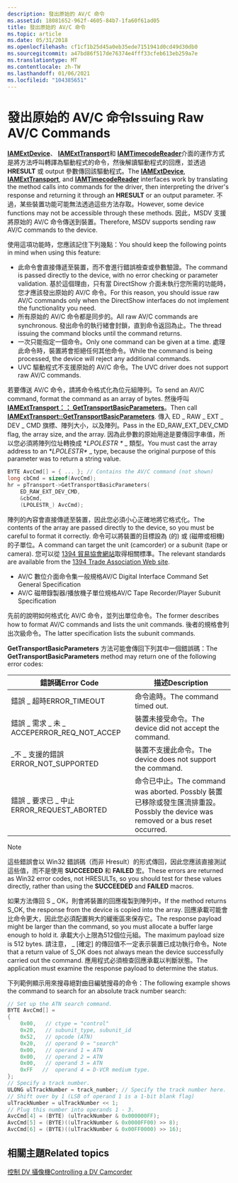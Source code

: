 ```yaml
---
description: 發出原始的 AV/C 命令
ms.assetid: 18081652-962f-4605-84b7-1fa60f61ad05
title: 發出原始的 AV/C 命令
ms.topic: article
ms.date: 05/31/2018
ms.openlocfilehash: cf1cf1b25d45a0eb35ede7151941d0cd49d30db0
ms.sourcegitcommit: a47bd86f517de76374e4fff33cfeb613eb259a7e
ms.translationtype: MT
ms.contentlocale: zh-TW
ms.lasthandoff: 01/06/2021
ms.locfileid: "104385651"
---
```

# <a name="issuing-raw-avc-commands"></a><span data-ttu-id="d78ac-103">發出原始的 AV/C 命令</span><span class="sxs-lookup"><span data-stu-id="d78ac-103">Issuing Raw AV/C Commands</span></span>

<span data-ttu-id="d78ac-104">[**IAMExtDevice**](/windows/desktop/api/Strmif/nn-strmif-iamextdevice)、 [**IAMExtTransport**](/windows/desktop/api/Strmif/nn-strmif-iamexttransport)和 [**IAMTimecodeReader**](/windows/desktop/api/Strmif/nn-strmif-iamtimecodereader)介面的運作方式是將方法呼叫轉譯為驅動程式的命令，然後解讀驅動程式的回應，並透過 **HRESULT** 或 output 參數傳回該驅動程式。</span><span class="sxs-lookup"><span data-stu-id="d78ac-104">The [**IAMExtDevice**](/windows/desktop/api/Strmif/nn-strmif-iamextdevice), [**IAMExtTransport**](/windows/desktop/api/Strmif/nn-strmif-iamexttransport), and [**IAMTimecodeReader**](/windows/desktop/api/Strmif/nn-strmif-iamtimecodereader) interfaces work by translating the method calls into commands for the driver, then interpreting the driver's response and returning it through an **HRESULT** or an output parameter.</span></span> <span data-ttu-id="d78ac-105">不過，某些裝置功能可能無法透過這些方法存取。</span><span class="sxs-lookup"><span data-stu-id="d78ac-105">However, some device functions may not be accessible through these methods.</span></span> <span data-ttu-id="d78ac-106">因此，MSDV 支援將原始的 AV/C 命令傳送到裝置。</span><span class="sxs-lookup"><span data-stu-id="d78ac-106">Therefore, MSDV supports sending raw AV/C commands to the device.</span></span>

<span data-ttu-id="d78ac-107">使用這項功能時，您應該記住下列幾點：</span><span class="sxs-lookup"><span data-stu-id="d78ac-107">You should keep the following points in mind when using this feature:</span></span>

-   <span data-ttu-id="d78ac-108">此命令會直接傳遞至裝置，而不會進行錯誤檢查或參數驗證。</span><span class="sxs-lookup"><span data-stu-id="d78ac-108">The command is passed directly to the device, with no error checking or parameter validation.</span></span> <span data-ttu-id="d78ac-109">基於這個理由，只有當 DirectShow 介面未執行您所需的功能時，您才應該發出原始的 AV/C 命令。</span><span class="sxs-lookup"><span data-stu-id="d78ac-109">For this reason, you should issue raw AV/C commands only when the DirectShow interfaces do not implement the functionality you need.</span></span>
-   <span data-ttu-id="d78ac-110">所有原始的 AV/C 命令都是同步的。</span><span class="sxs-lookup"><span data-stu-id="d78ac-110">All raw AV/C commands are synchronous.</span></span> <span data-ttu-id="d78ac-111">發出命令的執行緒會封鎖，直到命令返回為止。</span><span class="sxs-lookup"><span data-stu-id="d78ac-111">The thread issuing the command blocks until the command returns.</span></span>
-   <span data-ttu-id="d78ac-112">一次只能指定一個命令。</span><span class="sxs-lookup"><span data-stu-id="d78ac-112">Only one command can be given at a time.</span></span> <span data-ttu-id="d78ac-113">處理此命令時，裝置將會拒絕任何其他命令。</span><span class="sxs-lookup"><span data-stu-id="d78ac-113">While the command is being processed, the device will reject any additional commands.</span></span>
-   <span data-ttu-id="d78ac-114">UVC 驅動程式不支援原始的 AV/C 命令。</span><span class="sxs-lookup"><span data-stu-id="d78ac-114">The UVC driver does not support raw AV/C commands.</span></span>

<span data-ttu-id="d78ac-115">若要傳送 AV/C 命令，請將命令格式化為位元組陣列。</span><span class="sxs-lookup"><span data-stu-id="d78ac-115">To send an AV/C command, format the command as an array of bytes.</span></span> <span data-ttu-id="d78ac-116">然後呼叫 [**IAMExtTransport：： GetTransportBasicParameters**](/windows/desktop/api/Strmif/nf-strmif-iamexttransport-gettransportbasicparameters)。</span><span class="sxs-lookup"><span data-stu-id="d78ac-116">Then call [**IAMExtTransport::GetTransportBasicParameters**](/windows/desktop/api/Strmif/nf-strmif-iamexttransport-gettransportbasicparameters).</span></span> <span data-ttu-id="d78ac-117">傳入 ED \_ RAW \_ EXT \_ DEV \_ CMD 旗標、陣列大小，以及陣列。</span><span class="sxs-lookup"><span data-stu-id="d78ac-117">Pass in the ED\_RAW\_EXT\_DEV\_CMD flag, the array size, and the array.</span></span> <span data-ttu-id="d78ac-118">因為此參數的原始用途是要傳回字串值，所以您必須將陣列位址轉換成 \**LPOLESTR \** _ 類型。</span><span class="sxs-lookup"><span data-stu-id="d78ac-118">You must cast the array address to an \**LPOLESTR\** _ type, because the original purpose of this parameter was to return a string value.</span></span>


```C++
BYTE AvcCmd[] = { ... }; // Contains the AV/C command (not shown)
long cbCmd = sizeof(AvcCmd);
hr = pTransport->GetTransportBasicParameters(
    ED_RAW_EXT_DEV_CMD, 
    &cbCmd,
    (LPOLESTR_) AvcCmd);
```



<span data-ttu-id="d78ac-119">陣列的內容會直接傳遞至裝置，因此您必須小心正確地將它格式化。</span><span class="sxs-lookup"><span data-stu-id="d78ac-119">The contents of the array are passed directly to the device, so you must be careful to format it correctly.</span></span> <span data-ttu-id="d78ac-120">命令可以將裝置的目標設為 (的) 或 (磁帶或相機) 的子單位。</span><span class="sxs-lookup"><span data-stu-id="d78ac-120">A command can target the unit (camcorder) or a subunit (tape or camera).</span></span> <span data-ttu-id="d78ac-121">您可以從 [1394 貿易協會網站](https://1394ta.org)取得相關標準。</span><span class="sxs-lookup"><span data-stu-id="d78ac-121">The relevant standards are available from the [1394 Trade Association Web site](https://1394ta.org).</span></span>

-   <span data-ttu-id="d78ac-122">AV/C 數位介面命令集一般規格</span><span class="sxs-lookup"><span data-stu-id="d78ac-122">AV/C Digital Interface Command Set General Specification</span></span>
-   <span data-ttu-id="d78ac-123">AV/C 磁帶錄製器/播放機子單位規格</span><span class="sxs-lookup"><span data-stu-id="d78ac-123">AV/C Tape Recorder/Player Subunit Specification</span></span>

<span data-ttu-id="d78ac-124">先前的說明如何格式化 AV/C 命令，並列出單位命令。</span><span class="sxs-lookup"><span data-stu-id="d78ac-124">The former describes how to format AV/C commands and lists the unit commands.</span></span> <span data-ttu-id="d78ac-125">後者的規格會列出次級命令。</span><span class="sxs-lookup"><span data-stu-id="d78ac-125">The latter specification lists the subunit commands.</span></span>

<span data-ttu-id="d78ac-126">**GetTransportBasicParameters** 方法可能會傳回下列其中一個錯誤碼：</span><span class="sxs-lookup"><span data-stu-id="d78ac-126">The **GetTransportBasicParameters** method may return one of the following error codes:</span></span>



| <span data-ttu-id="d78ac-127">錯誤碼</span><span class="sxs-lookup"><span data-stu-id="d78ac-127">Error Code</span></span>              | <span data-ttu-id="d78ac-128">描述</span><span class="sxs-lookup"><span data-stu-id="d78ac-128">Description</span></span>                                                                      |
|-------------------------|----------------------------------------------------------------------------------|
| <span data-ttu-id="d78ac-129">錯誤 \_ 超時</span><span class="sxs-lookup"><span data-stu-id="d78ac-129">ERROR\_TIMEOUT</span></span>          | <span data-ttu-id="d78ac-130">命令逾時。</span><span class="sxs-lookup"><span data-stu-id="d78ac-130">The command timed out.</span></span>                                                           |
| <span data-ttu-id="d78ac-131">錯誤 \_ 需求 \_ 未 \_ ACCEP</span><span class="sxs-lookup"><span data-stu-id="d78ac-131">ERROR\_REQ\_NOT\_ACCEP</span></span>  | <span data-ttu-id="d78ac-132">裝置未接受命令。</span><span class="sxs-lookup"><span data-stu-id="d78ac-132">The device did not accept the command.</span></span>                                           |
| <span data-ttu-id="d78ac-133">\_不 \_ 支援的錯誤</span><span class="sxs-lookup"><span data-stu-id="d78ac-133">ERROR\_NOT\_SUPPORTED</span></span>   | <span data-ttu-id="d78ac-134">裝置不支援此命令。</span><span class="sxs-lookup"><span data-stu-id="d78ac-134">The device does not support the command.</span></span>                                         |
| <span data-ttu-id="d78ac-135">錯誤 \_ 要求已 \_ 中止</span><span class="sxs-lookup"><span data-stu-id="d78ac-135">ERROR\_REQUEST\_ABORTED</span></span> | <span data-ttu-id="d78ac-136">命令已中止。</span><span class="sxs-lookup"><span data-stu-id="d78ac-136">The command was aborted.</span></span> <span data-ttu-id="d78ac-137">Possbly 裝置已移除或發生匯流排重設。</span><span class="sxs-lookup"><span data-stu-id="d78ac-137">Possbly the device was removed or a bus reset occurred.</span></span> |



 

> [!Note]  
> <span data-ttu-id="d78ac-138">這些錯誤會以 Win32 錯誤碼（而非 Hresult）的形式傳回，因此您應該直接測試這些值，而不是使用 **SUCCEEDED** 和 **FAILED** 宏。</span><span class="sxs-lookup"><span data-stu-id="d78ac-138">These errors are returned as Win32 error codes, not HRESULTs, so you should test for these values directly, rather than using the **SUCCEEDED** and **FAILED** macros.</span></span>

 

<span data-ttu-id="d78ac-139">如果方法傳回 S \_ OK，則會將裝置的回應複製到陣列中。</span><span class="sxs-lookup"><span data-stu-id="d78ac-139">If the method returns S\_OK, the response from the device is copied into the array.</span></span> <span data-ttu-id="d78ac-140">回應承載可能會比命令更大，因此您必須配置夠大的緩衝區來保存它。</span><span class="sxs-lookup"><span data-stu-id="d78ac-140">The response payload might be larger than the command, so you must allocate a buffer large enough to hold it.</span></span> <span data-ttu-id="d78ac-141">承載大小上限為512個位元組。</span><span class="sxs-lookup"><span data-stu-id="d78ac-141">The maximum payload size is 512 bytes.</span></span> <span data-ttu-id="d78ac-142">請注意， \_ [確定] 的傳回值不一定表示裝置已成功執行命令。</span><span class="sxs-lookup"><span data-stu-id="d78ac-142">Note that a return value of S\_OK does not always mean the device successfully carried out the command.</span></span> <span data-ttu-id="d78ac-143">應用程式必須檢查回應承載以判斷狀態。</span><span class="sxs-lookup"><span data-stu-id="d78ac-143">The application must examine the response payload to determine the status.</span></span>

<span data-ttu-id="d78ac-144">下列範例顯示用來搜尋絕對曲目編號搜尋的命令：</span><span class="sxs-lookup"><span data-stu-id="d78ac-144">The following example shows the command to search for an absolute track number search:</span></span>


```C++
// Set up the ATN search command.
BYTE AvcCmd[] = 
{ 
    0x00,   // ctype = "control"
    0x20,   // subunit_type, subunit_id
    0x52,   // opcode (ATN)
    0x20,   // operand 0 = "search"
    0x00,   // operand 1 = ATN
    0x00,   // operand 2 = ATN
    0x00,   // operand 3 = ATN
    0xFF   //  operand 4 = D-VCR medium type.
};
// Specify a track number.
ULONG ulTrackNumber = track_number; // Specify the track number here.
// Shift over by 1 (LSB of operand 1 is a 1-bit blank flag)
ulTrackNumber = ulTrackNumber << 1; 
// Plug this number into operands 1 - 3.
AvcCmd[4] = (BYTE) (ulTrackNumber & 0x000000FF);
AvcCmd[5] = (BYTE)((ulTrackNumber & 0x0000FF00) >> 8);
AvcCmd[6] = (BYTE)((ulTrackNumber & 0x00FF0000) >> 16);
```



## <a name="related-topics"></a><span data-ttu-id="d78ac-145">相關主題</span><span class="sxs-lookup"><span data-stu-id="d78ac-145">Related topics</span></span>

<dl> <dt>

[<span data-ttu-id="d78ac-146">控制 DV 攝像機</span><span class="sxs-lookup"><span data-stu-id="d78ac-146">Controlling a DV Camcorder</span></span>](controlling-a-dv-camcorder.md)
</dt> </dl>

 

 



